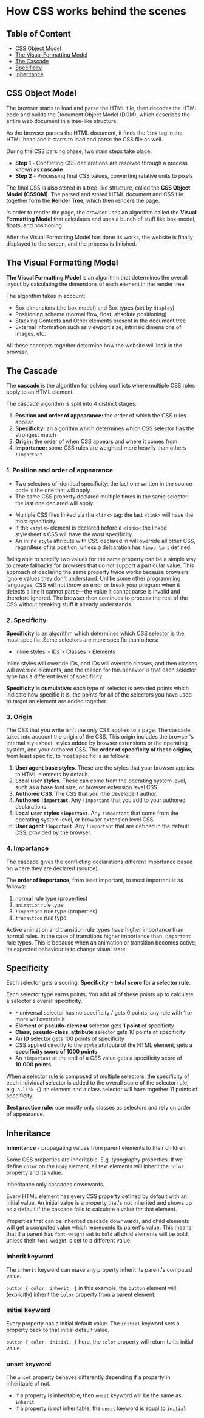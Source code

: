 # How CSS works behind the scenes

## Table of Content

- [CSS Object Model](#css-object-model)
- [The Visual Formatting Model](#the-visual-formatting-model)
- [The Cascade](#the-cascade)
- [Specificity](#specificity)
- [Inheritance](#inheritance)

## CSS Object Model

The browser starts to load and parse the HTML file, then decodes the HTML code and builds the Document Object Model (DOM), which describes the entire web document in a tree-like structure.

As the browser parses the HTML document, it finds the `link` tag in the HTML head and it starts to load and parse the CSS file as well.

During the CSS parsing phase, two main steps take place:

- **Step 1** - Conflicting CSS declarations are resolved through a process known as **cascade**
- **Step 2** - Processing final CSS values, converting relative units to pixels

The final CSS is also stored in a tree-like structure, called the **CSS Object Model (CSSOM)**. The parsed and stored HTML document and CSS file together form the **Render Tree**, which then renders the page.

In order to render the page, the browser uses an algorithm called the **Visual Formatting Model** that calculates and uses a bunch of stuff like box-model, floats, and positioning.

After the Visual Formatting Model has done its works, the website is finally displayed to the screen, and the process is finished.

## The Visual Formatting Model

**The Visual Formatting Model** is an algorithm that determines the overall layout by calculating the dimensions of each element in the render tree.

The algorithm takes in account:

- Box dimensions (the box model) and Box types (set by `display`)
- Positioning scheme (normal flow, float, absolute positioning)
- Stacking Contexts and Other elements present in the document tree
- External information such as viewport size, intrinsic dimensions of images, etc.

All these concepts together determine how the website will look in the browser.

## The Cascade

The **cascade** is the algorithm for solving conflicts where multiple CSS rules apply to an HTML element.

The cascade algorithm is split into 4 distinct stages:

1. **Position and order of appearance:** the order of which the CSS rules appear
2. **Specificity:** an algorithm which determines which CSS selector has the strongest match
3. **Origin:** the order of when CSS appears and where it comes from
4. **Importance:** some CSS rules are weighted more heavily than others `!important`

### 1. Position and order of appearance

- Two selectors of identical specificity: the last one written in the source code is the one that will apply.
- The same CSS property declared multiple times in the same selector: the last one declared will apply.

<div></div>

- Multiple CSS files linked via the `<link>` tag: the last `<link>` will have the most specificity.
- If the `<style>` element is declared before a `<link>`: the linked stylesheet's CSS will have the most specificity.
- An inline `style` attribute with CSS declared in will override all other CSS, regardless of its position, unless a delcaration has `!important` defined.

<div></div>

Being able to specify two values for the same property can be a simple way to create fallbacks for browsers that do not support a particular value. This approach of declaring the same property twice works because browsers ignore values they don't understand. Unlike some other programming languages, CSS will not throw an error or break your program when it detects a line it cannot parse—the value it cannot parse is invalid and therefore ignored. The browser then continues to process the rest of the CSS without breaking stuff it already understands.

### 2. Specificity

**Specificity** is an algorithm which determines which CSS selector is the most specific. Some selectors are more specific than others:

- Inline styles > IDs > Classes > Elements

Inline styles will override IDs, and IDs will override classes, and then classes will override elements, and the reason for this behavior is that each selector type has a different level of specificity.

**Specificity is cumulative:** each type of selector is awarded points which indicate how specific it is, the points for all of the selectors you have used to target an element are added together.

### 3. Origin

The CSS that you write isn't the only CSS applied to a page. The cascade takes into account the origin of the CSS. This origin includes the browser's internal stylesheet, styles added by browser extensions or the operating system, and your authored CSS. The **order of specificity of these origins**, from least specific, to most specific is as follows:

1. **User agent base styles**. These are the styles that your browser applies to HTML elemnets by default.
2. **Local user styles**. These can come from the operating system level, such as a base font size, or browser extension level CSS.
3. **Authored CSS**. The CSS that you (the developer) author.
4. **Authored `!important`**. Any `!important` that you add to your authored declarations.
5. **Local user styles `!important`**. Any `!important` that come from the operating system level, or browser extension level CSS.
6. **User agent `!important`**. Any `!important` that are defined in the default CSS, provided by the browser.

<!-- 1. The most important declarations - are the user declarations marked with the !important keyword;
2. Second: the author declarations marked with the !important keyword;
3. Third: the normal author declarations;
4. Then, normal user declarations;
5. The least important ones - the browser declarations; -->

### 4. Importance

The cascade gives the conflicting declarations different importance based on where they are declared (source).

The **order of importance**, from least important, to most important is as follows:

1. normal rule type (properties)
2. `animation` rule type
3. `!important` rule type (properties)
4. `transition` rule type

Active animation and transition rule types have higher importance than normal rules. In the case of transitions higher importance than `!important` rule types. This is because when an animation or transition becomes active, its expected behaviour is to change visual state.

## Specificity

Each selector gets a scoring. **Specificity = total score for a selector rule**.

Each selector type earns points. You add all of these points up to calculate a selector's overall specificity.

- `*` universal selector has no specificity / gets 0 points, any rule with 1 or more will override it
- **Element** or **pseudo-element** selector gets **1 point** of specificity
- **Class, pseudo-class, attribute** selector gets 10 points of specificity
- An **ID** selector gets 100 points of specificity
- CSS applied directly to the `style` attribute of the HTML element, gets a **specificity score of 1000 points**
- An `!important` at the end of a CSS value gets a specificity score of **10.000 points**

When a selector rule is composed of multiple selectors, the specificity of each individual selector is added to the overall score of the selector rule, e.g. `a.link {}` an element and a class selector will have together 11 points of specificity.

**Best practice rule:** use mostly only classes as selectors and rely on order of appearance.

## Inheritance

**Inheritance** - propagating values from parent elements to their children.

Some CSS properties are inheritable. E.g. typography properties. If we define `color` on the `body` element, all text elements will inherit the `color` property and its value.

Inheritance only cascades downwards.

Every HTML element has every CSS property defined by default with an initial value. An initial value is a property that's not inherited and shows up as a default if the cascade fails to calculate a value for that element.

Properties that can be inherited cascade downwards, and child elements will get a computed value which represents its parent's value. This means that if a parent has `font-weight` set to `bold` all child elements will be bold, unless their `font-weight` is set to a different value.

### inherit keyword

The `inherit` keyword can make any property inherit its parent's computed value.

`button { color: inherit; }` in this example, the `button` element will (explicitly) inherit the `color` property from a parent element.

### initial keyword

Every property has a initial default value. The `initial` keyword sets a property back to that initial default value.

`button { color: initial; }` here, the `color` property will return to its initial value.

### unset keyword

The `unset` property behaves differently depending if a property in inheritable of not.

- If a property is inheritable, then `unset` keyword will be the same as `inherit`
- If a property is not inheritable, the `unset` keyword is equal to `initial`
